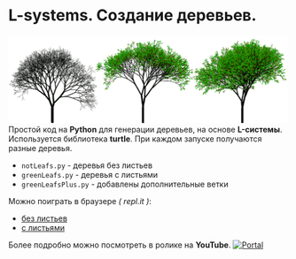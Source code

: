 # L-systems.  Создание деревьев.
![пример](/images/trees.gif)
Простой код на **Python** для генерации деревьев, на основе **L-системы**.
Используется библиотека **turtle**.
При каждом запуске получаются разные деревья.
- `notLeafs.py`  - деревья без листьев
- `greenLeafs.py` - деревья с листьями
- `greenLeafsPlus.py` - добавлены дополнительные ветки

Можно поиграть в браузере *( repl.it )*:
- [без листьев](https://repl.it/@foo52ru/notLeafs)
- [с листьями](https://repl.it/@foo52ru/greenLeafs)

Более подробно можно посмотреть в ролике на **YouTube**.
[![Portal ](http://img.youtube.com/vi/mAz46Z5curo/0.jpg)](https://youtu.be/mAz46Z5curo "Видео YouTube")

